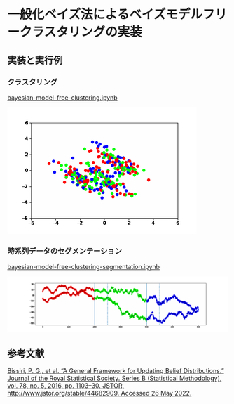 # 一般化ベイズ法によるベイズモデルフリークラスタリングの実装

## 実装と実行例

### クラスタリング

[bayesian-model-free-clustering.ipynb](bayesian-model-free-clustering.ipynb)

![ベイズモデルフリークラスタリングによるクラスタリングの例](bayesian-model-free-clustering.gif)

### 時系列データのセグメンテーション

[bayesian-model-free-clustering-segmentation.ipynb](bayesian-model-free-clustering-segmentation.ipynb)

![ベイズモデルフリークラスタリングによるセグメンテーションの例](bayesian-model-free-clustering-segmentation.gif)

## 参考文献

[Bissiri, P. G., et al. “A General Framework for Updating Belief Distributions.” Journal of the Royal Statistical Society. Series B (Statistical Methodology), vol. 78, no. 5, 2016, pp. 1103–30. JSTOR, http://www.jstor.org/stable/44682909. Accessed 26 May 2022.](https://www.jstor.org/stable/44682909)
